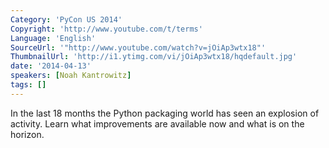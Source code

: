 ```yaml
---
Category: 'PyCon US 2014'
Copyright: 'http://www.youtube.com/t/terms'
Language: 'English'
SourceUrl: '"http://www.youtube.com/watch?v=jOiAp3wtx18"'
ThumbnailUrl: 'http://i1.ytimg.com/vi/jOiAp3wtx18/hqdefault.jpg'
date: '2014-04-13'
speakers: [Noah Kantrowitz]
tags: []
---
```

In the last 18 months the Python packaging world has seen an explosion of activity. Learn what improvements are available now and what is on the horizon.